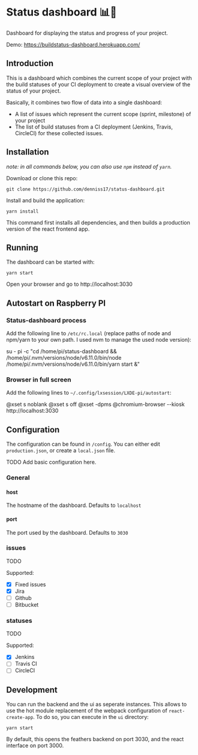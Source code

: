 # Status dashboard 📊🚦

Dashboard for displaying the status and progress of your project.

Demo: https://buildstatus-dashboard.herokuapp.com/

## Introduction

This is a dashboard which combines the current scope of your project with the build statuses of your CI deployment 
to create a visual overview of the status of your project.

Basically, it combines two flow of data into a single dashboard:

- A list of issues which represent the current scope (sprint, milestone) of your project 
- The list of build statuses from a CI deployment (Jenkins, Travis, CircleCI) for these collected issues.

## Installation

_note: in all commands below, you can also use `npm` instead of `yarn`._

Download or clone this repo:

    git clone https://github.com/denniss17/status-dashboard.git
  
Install and build the application:

    yarn install
    
This command first installs all dependencies, and then builds a production version of the react frontend app.
    
## Running

The dashboard can be started with:

    yarn start
    
Open your browser and go to http://localhost:3030

## Autostart on Raspberry PI

### Status-dashboard process

Add the following line to `/etc/rc.local` (replace paths of node and npm/yarn to your own path. I used nvm to manage the used node version):

  su - pi -c "cd /home/pi/status-dashboard && /home/pi/.nvm/versions/node/v6.11.0/bin/node /home/pi/.nvm/versions/node/v6.11.0/bin/yarn start &"

### Browser in full screen

Add the following lines to `~/.config/lxsession/LXDE-pi/autostart`:

  @xset s noblank
  @xset s off
  @xset -dpms
  @chromium-browser --kiosk http://localhost:3030


## Configuration

The configuration can be found in `/config`. You can either edit `production.json`, or create a `local.json` file.

TODO Add basic configuration here.

### General

#### host

The hostname of the dashboard. Defaults to `localhost`

#### port

The port used by the dashboard. Defaults to `3030`

### issues

TODO

Supported:

- [x] Fixed issues
- [x] Jira
- [ ] Github
- [ ] Bitbucket

### statuses

TODO

Supported:

- [x] Jenkins
- [ ] Travis CI
- [ ] CircleCI

## Development

You can run the backend and the ui as seperate instances. This allows to use the hot module replacement of the webpack 
configuration of `react-create-app`. To do so, you can execute in the `ui` directory:

    yarn start

By default, this opens the feathers backend on port 3030, and the react interface on port 3000.
